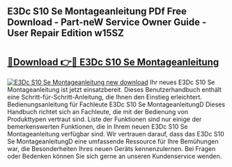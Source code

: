 ## E3Dc S10 Se Montageanleitung PDf Free Download - Part-neW Service Owner Guide - User Repair Edition w15SZ

# <h2><a href="http://df71qtu.blite.top/?on=E3Dc+S10+Se+Montageanleitung">🔗Download 👉🔴 E3Dc S10 Se Montageanleitung</a></h2>

[![E3Dc S10 Se Montageanleitung new download](https://i.imgur.com/lujVjoI.png)](http://df71qtu.blite.top/?on=E3Dc+S10+Se+Montageanleitung)
Ihr neues E3Dc S10 Se Montageanleitung ist jetzt einsatzbereit. Dieses Benutzerhandbuch enthält eine Schritt-für-Schritt-Anleitung, die Ihnen den Einstieg erleichtert. Bedienungsanleitung für Fachleute E3Dc S10 Se MontageanleitungD Dieses Handbuch richtet sich an Fachleute, die mit der Bedienung von Produkttypen vertraut sind. Liste der Funktionen sind nur einige der bemerkenswerten Funktionen, die in Ihrem neuen E3Dc S10 Se Montageanleitung verfügbar sind. Wir vertrauen darauf, dass das E3Dc S10 Se MontageanleitungD eine umfassende Ressource für Ihre Bemühungen war, die Besonderheiten Ihres neuen Geräts kennenzulernen. Bei Fragen oder Bedenken können Sie sich gerne an unseren Kundenservice wenden.
